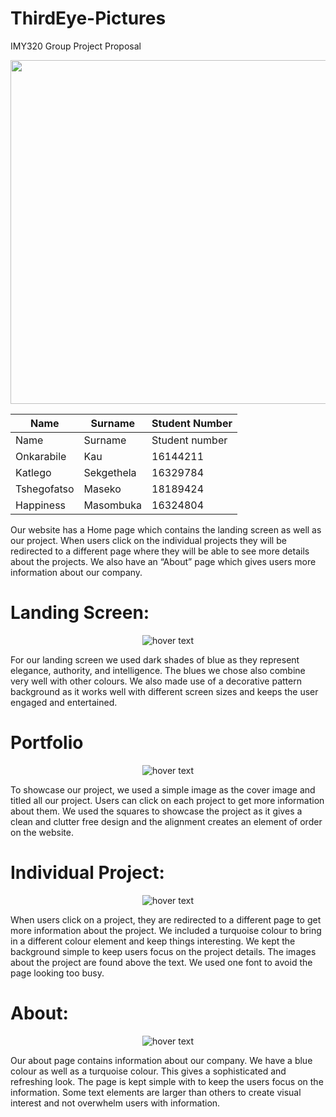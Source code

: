 # ThirdEye-Pictures
IMY320 Group Project Proposal
<p align="center">
<img src=https://user-images.githubusercontent.com/62009623/94317099-df481d80-ff85-11ea-8ecf-dd8062308c4d.jpg width="550">
</p>


Name | Surname | Student Number
------------ | ------------- | -------------
Name	|	Surname 	|	Student number 
Onkarabile	|	Kau 	|		16144211 
Katlego 	|	Sekgethela |	16329784 
Tshegofatso |	Maseko 	|	18189424 
Happiness |	Masombuka |	16324804


Our website has a Home page which contains the landing screen as well as our project. When users click on the individual projects they will be redirected to a different page where they will be able to see more details about the projects. We also have an “About” page which gives users more information about our company.

# Landing Screen:

<p align="center">
  <img src="https://user-images.githubusercontent.com/62009623/94318460-ee7c9a80-ff88-11ea-96f5-7c69330bb0ec.png" title="hover text">
</p>

For our landing screen we used dark shades of blue as they represent elegance, authority, and intelligence. The blues we chose also combine very well with other colours. We also made use of a decorative pattern background as it works well with different screen sizes and keeps the user engaged and entertained.

# Portfolio

<p align="center">
  <img src="https://user-images.githubusercontent.com/62009623/94318513-048a5b00-ff89-11ea-9ebe-e16a1f022574.png" title="hover text">
</p>

To showcase our project, we used a simple image as the cover image and titled all our project. Users can click on each project to get more information about them. We used the squares to showcase the project as it gives a clean and clutter free design and the alignment creates an element of order on the website.

# Individual Project:

<p align="center">
  <img src="https://user-images.githubusercontent.com/62009623/94318491-fa685c80-ff88-11ea-885e-95414431a39b.png" title="hover text">
</p>

When users click on a project, they are redirected to a different page to get more information about the project. We included a turquoise colour to bring in a different colour element and keep things interesting. We kept the background simple to keep users focus on the project details. The images about the project are found above the text. We used one font to avoid the page looking too busy.

# About:

<p align="center">
  <img src="https://user-images.githubusercontent.com/62009623/94318491-fa685c80-ff88-11ea-885e-95414431a39b.png" title="hover text">
</p>

Our about page contains information about our company. We have a blue colour as well as a turquoise colour. This gives a sophisticated and refreshing look. The page is kept simple with to keep the users focus on the information. Some text elements are larger than others to create visual interest and not overwhelm users with information.



